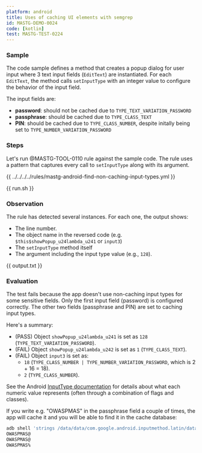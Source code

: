 ```yaml
---
platform: android
title: Uses of caching UI elements with semgrep
id: MASTG-DEMO-0024
code: [kotlin]
test: MASTG-TEST-0224
---
```


### Sample

The code sample defines a method that creates a popup dialog for user input where 3 text input fields (`EditText`) are instantiated. For each `EditText`, the method calls `setInputType` with an integer value to configure the behavior of the input field.

The input fields are:

- **password**: should not be cached due to `TYPE_TEXT_VARIATION_PASSWORD`
- **passphrase**: should be cached due to `TYPE_CLASS_TEXT`
- **PIN**: should be cached due to `TYPE_CLASS_NUMBER`, despite initally being set to `TYPE_NUMBER_VARIATION_PASSWORD`

### Steps

Let's run @MASTG-TOOL-0110 rule against the sample code. The rule uses a pattern that captures every call to `setInputType` along with its argument.

{{ ../../../../rules/mastg-android-find-non-caching-input-types.yml }}

{{ run.sh }}

### Observation

The rule has detected several instances. For each one, the output shows:

- The line number.
- The object name in the reversed code (e.g. `$this$showPopup_u24lambda_u241` or `input3`)
- The `setInputType` method itself
- The argument including the input type value (e.g., `128`).

{{ output.txt }}

### Evaluation

The test fails because the app doesn't use non-caching input types for some sensitive fields. Only the first input field (password) is configured correctly. The other two fields (passphrase and PIN) are set to caching input types.

Here's a summary:

- (PASS) Object `showPopup_u24lambda_u241` is set as `128` (`TYPE_TEXT_VARIATION_PASSWORD`).
- (FAIL) Object `showPopup_u24lambda_u242` is set as `1` (`TYPE_CLASS_TEXT`).
- (FAIL) Object `input3` is set as:
    - `18` (`TYPE_CLASS_NUMBER | TYPE_NUMBER_VARIATION_PASSWORD`, which is 2 + 16 = 18).
    - `2` (`TYPE_CLASS_NUMBER`).

See the Android [InputType documentation](https://developer.android.com/reference/android/text/InputType) for details about what each numeric value represents (often through a combination of flags and classes).

If you write e.g. "OWASPMAS" in the passphrase field a couple of times, the app will cache it and you will be able to find it in the cache database:

```bash
adb shell 'strings /data/data/com.google.android.inputmethod.latin/databases/trainingcachev3.db' | grep -i "OWASPMAS"
OWASPMAS@
OWASPMAS@
OWASPMAS%
```

